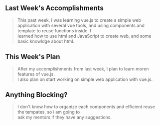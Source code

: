 ## Last Week's Accomplishments

> This past week, I was learning vue.js to create a simple web application with several vue tools, and using components and template to reuse functions inside. I \
> learned how to use html and JavaScript to create web, and some basic knowldge about html.

## This Week's Plan

> After my accomplishments from last week, I plan to learn moren features of vue.js. \
> I also plan on start working on simple web application with vue.js.

## Anything Blocking?


> I don't know how to organize each components and efficient reuse the tempates, so i am going to \
> ask my mentors if they have any suggestions.

